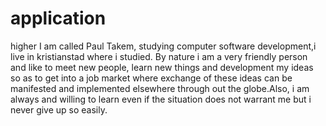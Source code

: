 # application
higher
I am called Paul Takem, studying computer software development,i live in kristianstad where i studied. By nature i am a very friendly person and like to meet new people, learn new things and development my ideas so as to get into a job market where exchange of these ideas can be manifested and implemented elsewhere through out the globe.Also, i am always and willing to learn even if the situation does not warrant me but i never give up so easily.
